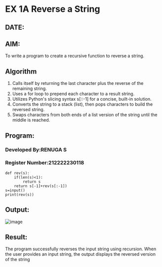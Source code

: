# EX 1A Reverse a String
## DATE:
## AIM:
To write a program to create a recursive function to reverse a string.

## Algorithm
1. Calls itself by returning the last character plus the reverse of the remaining string.
2. Uses a for loop to prepend each character to a result string.
3. Utilizes Python's slicing syntax s[::-1] for a concise, built-in solution.
4. Converts the string to a stack (list), then pops characters to build the reversed string.
5. Swaps characters from both ends of a list version of the string until the middle is reached.   

## Program:

### Developed By:RENUGA S
### Register Number:212222230118

```
def rev(s):
    if(len(s)<1):
        return s
    return s[-1]+rev(s[:-1])
s=input()
print(rev(s))
```

## Output:

![image](https://github.com/user-attachments/assets/2b8684d1-775d-44ac-a555-22b3c8e82135)


## Result:
The program successfully reverses the input string using recursion. When the user provides an input string, the output displays the reversed version of the string
